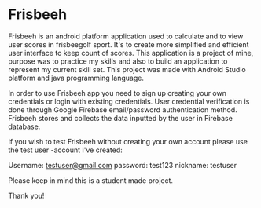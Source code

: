 # Frisbeeh
 
Frisbeeh is an android platform application used to calculate and to view user scores in frisbeegolf sport. It's to create more simplified and efficient user interface to keep count of scores. This application is a project of mine, purpose was to practice my skills and also to build an application to represent my current skill set.
This project was made with Android Studio platform and java programming language.

In order to use Frisbeeh app you need to sign up creating your own credentials or login with existing credentials. User credential verification is done through Google Firebase email/password authentication method. Frisbeeh stores and collects the data inputted by the user in Firebase database. 

If you wish to test Frisbeeh without creating your own account please use the test user -account I've created:

Username: testuser@gmail.com
password: test123
nickname: testuser

Please keep in mind this is a student made project.

Thank you!
